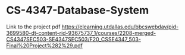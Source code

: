 # CS-4347-Database-System

Link to the project pdf
https://elearning.utdallas.edu/bbcswebdav/pid-3699580-dt-content-rid-93675737_1/courses/2208-merged-CS4347SEC503-SE4347SEC503/F20_CSSE4347_503-Final%20Project%282%29.pdf
